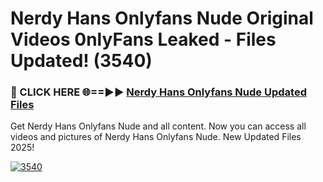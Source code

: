# Nerdy Hans Onlyfans Nude Original Videos 0nlyFans Leaked - Files Updated! (3540)

<h3>🔴 CLICK HERE 🌐==►► <a href="https://tinyurl.com/4seja8ks" rel="nofollow">Nerdy Hans Onlyfans Nude Updated Files</a></h3>

Get Nerdy Hans Onlyfans Nude and all content. Now you can access all videos and pictures of Nerdy Hans Onlyfans Nude. New Updated Files 2025!

[![3540](https://i.imgur.com/EWjZXRe.gif)](https://tinyurl.com/4seja8ks)
